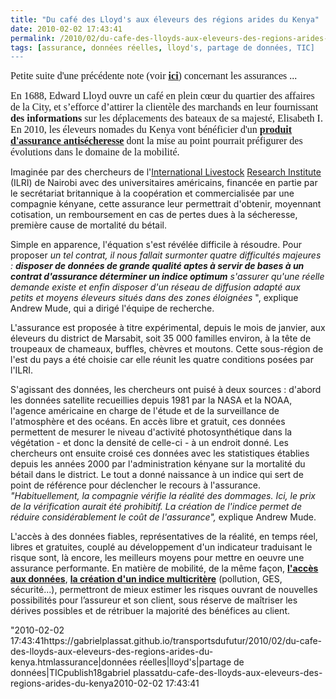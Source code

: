 ```yaml
---
title: "Du café des Lloyd's aux éleveurs des régions arides du Kenya"
date: 2010-02-02 17:43:41
permalink: /2010/02/du-cafe-des-lloyds-aux-eleveurs-des-regions-arides-du-kenya.html
tags: [assurance, données réelles, lloyd's, partage de données, TIC]
---
```


<p><font face="Calibri" size="3">Petite suite d'une précédente note (voir <strong><span style="text-decoration: underline"><a href="https://gabrielplassat.github.io/transportsdufutur/2009/12/du-cafe-des-lloyds-aux-gpsgprs-les-assureurs-permettent-de-nouveaux-usages.html" target="_blank">ici</a></span></strong>) concernant les assurances ...</font></p> <p><font face="Calibri" size="3">En 1688, Edward Lloyd ouvre un café en plein cœur du quartier des affaires de la City, et s’efforce d’attirer la clientèle des marchands en leur fournissant <strong>des informations</strong> sur les déplacements des bateaux de sa majesté, Elisabeth I. En 2010, les éleveurs nomades du Kenya vont bénéficier d'un <strong><span style="text-decoration: underline"><a href="http://www.lemonde.fr/planete/article/2010/01/28/au-kenya-des-eleveurs-des-regions-arides-recoivent-une-assurance-antisecheresse_1298005_3244.html" target="_blank">produit d'assurance antisécheresse</a></span></strong> dont la mise au point pourrait préfigurer des évolutions dans le domaine de la mobilité.</font></p> <p></p>   <!--more-->  <p>Imaginée par des chercheurs de l'<a class="listLink" href="http://www.typepad.com/sujet/9d53/international-livestock.html">International Livestock</a> <a class="listLink" href="http://www.typepad.com/sujet/6090/research-institute.html">Research Institute</a> (ILRI) de Nairobi avec des universitaires américains, financée en partie par le secrétariat britannique à la coopération et commercialisée par une compagnie kényane, cette assurance leur permettrait d'obtenir, moyennant cotisation, un remboursement en cas de pertes dues à la sécheresse, première cause de mortalité du bétail.</p> <p>Simple en apparence, l'équation s'est révélée difficile à résoudre. Pour proposer <em>un tel contrat, il nous fallait surmonter quatre difficultés majeures : <strong>disposer de données de grande qualité aptes à servir de bases à un contrat d'assurance  déterminer un indice optimum</strong>  s'assurer qu'une réelle demande existe et enfin disposer d'un réseau de diffusion adapté aux petits et moyens éleveurs situés dans des zones éloignées </em>", explique Andrew Mude, qui a dirigé l'équipe de recherche. </p> <p>L'assurance est proposée à titre expérimental, depuis le mois de janvier, aux éleveurs du district de Marsabit, soit 35 000 familles environ, à la tête de troupeaux de chameaux, buffles, chèvres et moutons. Cette sous-région de l'est du pays a été choisie car elle réunit les quatre conditions posées par l'ILRI.</p> <p>S'agissant des données, les chercheurs ont puisé à deux sources : d'abord les données satellite recueillies depuis 1981 par la NASA et la NOAA, l'agence américaine en charge de l'étude et de la surveillance de l'atmosphère et des océans. <span style=""text-decoration: none"">En accès libre et gratuit, ces données</span> permettent de mesurer le niveau d'activité photosynthétique dans la végétation - et donc la densité de celle-ci - à un endroit donné. Les chercheurs ont ensuite croisé ces données avec les statistiques établies depuis les années 2000 par l'administration kényane sur la mortalité du bétail dans le district. Le tout a donné naissance à un indice qui sert de point de référence pour déclencher le recours à l'assurance. <em>"Habituellement, la compagnie vérifie la réalité des dommages. Ici, le prix de la vérification aurait été prohibitif. La création de l'indice permet de réduire considérablement le coût de l'assura</em><em>nce",</em> explique Andrew Mude.</p> <p>L'accès à des données fiables, représentatives de la réalité, en temps réel, libres et gratuites, couplé au développement d'un indicateur traduisant le risque sont, là encore, les meilleurs moyens pour mettre en oeuvre une assurance performante. En matière de mobilité, de la même façon, <strong><span style=""text-decoration: underline""><a href="https://gabrielplassat.github.io/transportsdufutur/2010/01/code-for-america-connecting-city-and-web-20-talent.html"" target=""_blank"">l'accès aux données</a></span></strong>, <strong><span style=""text-decoration: underline""><a href="https://gabrielplassat.github.io/transportsdufutur/2010/01/quand-viendra-lheure-de-la-connaissance-des-emissions-reelles.html"" target=""_blank"">la création d'un indice multicritère</a></span></strong> (pollution, GES, sécurité...), permettront de mieux estimer les risques ouvrant de nouvelles possibilités pour l’assureur et son client, sous réserve de maîtriser les dérives possibles et de rétribuer la majorité des bénéfices au client.</p>"2010-02-02 17:43:41https://gabrielplassat.github.io/transportsdufutur/2010/02/du-cafe-des-lloyds-aux-eleveurs-des-regions-arides-du-kenya.htmlassurance|données réelles|lloyd's|partage de données|TICpublish18gabriel plassatdu-cafe-des-lloyds-aux-eleveurs-des-regions-arides-du-kenya2010-02-02 17:43:41
